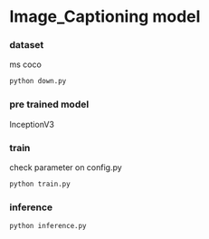 # Image_Captioning model



### dataset

ms coco

```python
python down.py
```





### pre trained model

InceptionV3



### train

check parameter on config.py

```python
python train.py
```



### inference

```python
python inference.py
```

